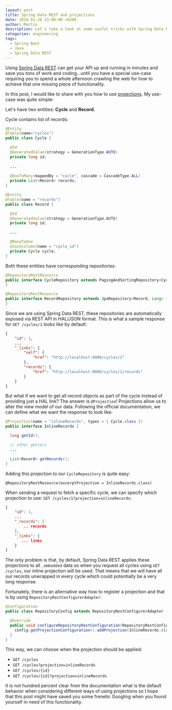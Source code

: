 ```yaml
---
layout: post
title: Spring Data REST and projections
date: 2018-01-26 15:00:00 +0200
author: Martin
description: Let's take a look at some useful tricks with Spring Data REST and projections.
categories: engineering
tags:
  - Spring-Boot
  - Java
  - Spring Data REST
---
```


Using [Spring Data REST](https://projects.spring.io/spring-data-rest/) can get your API up and running in minutes and save you tons of work and coding...until you have a special use-case requiring you to spend a whole afternoon crawling the web for how to achieve that one missing piece of functionality.

In this post, I would like to share with you how to use [projections](https://docs.spring.io/spring-data/rest/docs/current/reference/html/#projections-excerpts). My use-case was quite simple: 

Let's have two entities: **Cycle** and **Record**.

Cycle contains list of records:

```java
@Entity
@Table(name="cycles")
public class Cycle {

  @Id
  @GeneratedValue(strategy = GenerationType.AUTO)
  private long id;
  
  ...
  
  @OneToMany(mappedBy = "cycle", cascade = CascadeType.ALL)
  private List<Record> records;
}

@Entity
@Table(name = "records")
public class Record {

  @Id
  @GeneratedValue(strategy = GenerationType.AUTO)
  private long id;

  ...

  @ManyToOne
  @JoinColumn(name = "cycle_id")
  private Cycle cycle;
}
```

Both these entities have corresponding repositories:

```java
@RepositoryRestResource
public interface CycleRepository extends PagingAndSortingRepository<Cycle, Long> {
}

@RepositoryRestResource
public interface RecordRepository extends JpaRepository<Record, Long> {
}
```

Since we are using Spring Data REST, these repositories are automatically exposed via REST API in HAL/JSON format. This is what a sample response for `GET /cycles/1` looks like by default:

```json
{
    "id": 1,
    ...
    "_links": {
        "self": {
            "href": "http://localhost:8008/cycles/1"
        },
        "records": {
            "href": "http://localhost:8008/cycles/1/records"
        }
    }
} 
```

But what if we want to get all record objects as part of the cycle instead of providing just a HAL link? The answer is `@Projection`! Projections allow us to alter the view model of our data. Following the official documentation, we can define what we want the response to look like:

```java
@Projection(name = "inlineRecords", types = { Cycle.class })
public interface InlineRecords {

  long getId();

  // other getters
  ...

  List<Record> getRecords();
}
```

Adding this projection to our `CycleRepository` is quite easy:

`@RepositoryRestResource(excerptProjection = InlineRecords.class)`

When sending a request to fetch a specific cycle, we can specify which projection to use: `GET /cycles/1?projection=inlineRecords`:

```json
{
    "id": 1,
    ...
    "_records": [
        .. records
    ],
    "_links": {
       ... links
    }
} 
```

The only problem is that, by default, Spring Data REST applies these projections to all `_embedded` data so when you request all cycles using `GET /cycles`, our inline projection will be used. That means that we will have all our records unwrapped in every cycle which could potentially be a very long response.

Fortunately, there is an alternative way how to register a projection and that is by using `RepositoryRestConfigurerAdapter`:

```java
@Configuration
public class RepositoryConfig extends RepositoryRestConfigurerAdapter {

  @Override
  public void configureRepositoryRestConfiguration(RepositoryRestConfiguration config) {
    config.getProjectionConfiguration().addProjection(InlineRecords.class);
  }
}
```

This way, we can choose when the projection should be applied:
- `GET /cycles`
- `GET /cycles?projection=inlineRecords`
- `GET /cycles/{id}`
- `GET /cycles/{id}?projection=inlineRecords`

It is not hundred percent clear from the documentation what is the default behavior when considering different ways of using projections so I hope that this post might have saved you some frenetic Googling when you found yourself in need of this functionality.

